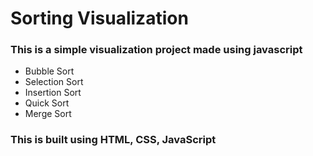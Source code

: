 # Sorting Visualization

### This is a simple visualization project made using javascript

- Bubble Sort
- Selection Sort
- Insertion Sort
- Quick Sort
- Merge Sort

### This is built using HTML, CSS, JavaScript <br/>
